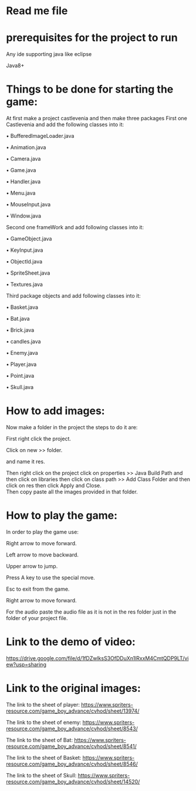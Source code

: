 # Read me file
# prerequisites for the project to run

Any ide supporting java like eclipse

Java8+

# Things to be done for starting the game:

At first make a project castlevenia and then make three packages First one Castlevenia and add the following classes into it:

•	BufferedImageLoader.java

•	Animation.java

•	Camera.java

•	Game.java

•	Handler.java

•	Menu.java

•	MouseInput.java

•	Window.java

Second one frameWork and add following classes into it:

•	GameObject.java

•	KeyInput.java

•	ObjectId.java

•	SpriteSheet.java

•	Textures.java

Third package objects and add following classes into it:

•	Basket.java

•	Bat.java

•	Brick.java

•	candles.java

•	Enemy.java

•	Player.java

•	Point.java

•	Skull.java
# How to add images:

Now make a folder in the project the steps to do it are:

First right click the project.

Click on new >> folder.

and name it res.

Then right click on the project click on properties >> Java Build Path and then click on libraries then click on class path >> Add Class Folder and then click on res then click Apply and Close.  
Then copy paste all the images provided in that folder. 

# How to play the game:

In order to play the game use:


Right arrow to move forward.

Left arrow to move backward.

Upper arrow to jump.

Press A key to use the special move. 

Esc to exit from the game.

Right arrow to move forward.

For the audio paste the audio file as it is not in the res folder just in the folder of your project file.

# Link to the demo of video:

https://drive.google.com/file/d/1fDZwlksS3OfDDuXn1lRxxM4CmtQDP9LT/view?usp=sharing

# Link to the original images:

The link to the sheet of player: https://www.spriters-resource.com/game_boy_advance/cvhod/sheet/13974/

The link to the sheet of enemy: https://www.spriters-resource.com/game_boy_advance/cvhod/sheet/8543/

The link to the sheet of Bat: https://www.spriters-resource.com/game_boy_advance/cvhod/sheet/8541/

The link to the sheet of Basket: https://www.spriters-resource.com/game_boy_advance/cvhod/sheet/8546/

The link to the sheet of Skull: https://www.spriters-resource.com/game_boy_advance/cvhod/sheet/14520/


